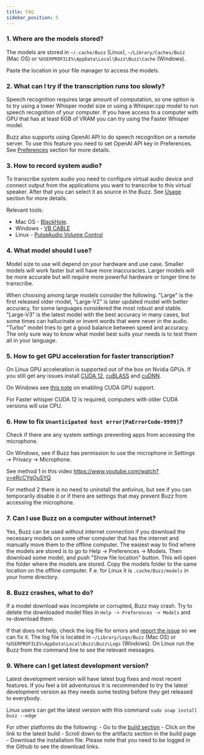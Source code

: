 ```yaml
---
title: FAQ
sidebar_position: 5
---
```


### 1. Where are the models stored?

   The models are stored in `~/.cache/Buzz` (Linux), `~/Library/Caches/Buzz`
   (Mac OS) or `%USERPROFILE%\AppData\Local\Buzz\Buzz\Cache` (Windows).

   Paste the location in your file manager to access the models.

### 2. What can I try if the transcription runs too slowly?

   Speech recognition requires large amount of computation, so one option is to try using a lower Whisper model size or using a Whisper.cpp model to run speech recognition of your computer. If you have access to a computer with GPU that has at least 6GB of VRAM you can try using the Faster Whisper model.

   Buzz also supports using OpenAI API to do speech recognition on a remote server. To use this feature you need to set OpenAI API key in Preferences. See [Preferences](https://chidiwilliams.github.io/buzz/docs/preferences) section for more details.

### 3. How to record system audio?

   To transcribe system audio you need to configure virtual audio device and connect output from the applications you want to transcribe to this virtual speaker. After that you can select it as source in the Buzz. See [Usage](https://chidiwilliams.github.io/buzz/docs/usage/live_recording) section for more details.

   Relevant tools:
   - Mac OS - [BlackHole](https://github.com/ExistentialAudio/BlackHole).
   - Windows - [VB CABLE](https://vb-audio.com/Cable/)
   - Linux - [PulseAudio Volume Control](https://wiki.ubuntu.com/record_system_sound)

### 4. What model should I use?

   Model size to use will depend on your hardware and use case. Smaller models will work faster but will have more inaccuracies. Larger models will be more accurate but will require more powerful hardware or longer time to transcribe. 

   When choosing among large models consider the following. "Large" is the first released older model, "Large-V2" is later updated model with better accuracy, for some languages considered the most robust and stable. "Large-V3" is the latest model with the best accuracy in many cases, but some times can hallucinate or invent words that were never in the audio. "Turbo" model tries to get a good balance between speed and accuracy. The only sure way to know what model best suits your needs is to test them all in your language. 

### 5. How to get GPU acceleration for faster transcription?

   On Linux GPU acceleration is supported out of the box on Nvidia GPUs. If you still get any issues install [CUDA 12](https://developer.nvidia.com/cuda-downloads), [cuBLASS](https://developer.nvidia.com/cublas) and [cuDNN](https://developer.nvidia.com/cudnn).

   On Windows see [this note](https://github.com/chidiwilliams/buzz/blob/main/CONTRIBUTING.md#gpu-support) on enabling CUDA GPU support.

   For Faster whisper CUDA 12 is required, computers with older CUDA versions will use CPU.   

### 6. How to fix `Unanticipated host error[PaErrorCode-9999]`?

   Check if there are any system settings preventing apps from accessing the microphone.

   On Windows, see if Buzz has permission to use the microphone in Settings -> Privacy -> Microphone.

   See method 1 in this video https://www.youtube.com/watch?v=eRcCYgOuSYQ

   For method 2 there is no need to uninstall the antivirus, but see if you can temporarily disable it or if there are settings that may prevent Buzz from accessing the microphone.

### 7. Can I use Buzz on a computer without internet?

   Yes, Buzz can be used without internet connection if you download the necessary models on some other computer that has the internet and manually move them to the offline computer. The easiest way to find where the models are stored is to go to Help -> Preferences -> Models. Then download some model, and push "Show file location" button. This will open the folder where the models are stored. Copy the models folder to the same location on the offline computer. F.e. for Linux it is `.cache/Buzz/models` in your home directory.

### 8. Buzz crashes, what to do?

   If a model download was incomplete or corrupted, Buzz may crash. Try to delete the downloaded model files in `Help -> Preferences -> Models` and re-download them.

   If that does not help, check the log file for errors and [report the issue](https://github.com/chidiwilliams/buzz/issues) so we can fix it. The log file is located in `~/Library/Logs/Buzz` (Mac OS) or `%USERPROFILE%\AppData\Local\Buzz\Buzz\Logs` (Windows). On Linux run the Buzz from the command line to see the relevant messages.

### 9. Where can I get latest development version?

   Latest development version will have latest bug fixes and most recent features. If you feel a bit adventurous it is recommended to try the latest development version as they needs some testing before they get released to everybody. 

   Linux users can get the latest version with this command `sudo snap install buzz --edge`

   For other platforms do the following:
    - Go to the [build section](https://github.com/chidiwilliams/buzz/actions/workflows/ci.yml?query=branch%3Amain)
    - Click on the link to the latest build
    - Scroll down to the artifacts section in the build page
    - Download the installation file. Please note that you need to be logged in the Github to see the download links.